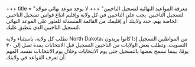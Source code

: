 +++
title = "معرفة المواعيد النهائية لتسجيل الناخبين"
+++
لا يوجد موعد نهائي موحّد لتسجيل الناخبين. يجب على الناخبين في كل ولاية وإقليم اتباع قوانين تسجيل الناخبين الخاصة بهم. حدد ولايتك أو إقليمك من القائمة المنسدلة للعثور على الموعد النهائي لتسجيل الناخبين الذي ينطبق عليك.

تطلب كل ولاية، باستثناء ولاية North Dakota، من المواطنين التسجيل إذا كانوا يريدون التصويت. وتطلب بعض الولايات من الناخبين التسجيل قبل الانتخابات بمدة تصل إلى ۳۰ يومًا، بينما تسمح بعضها بالتسجيل حتى يوم الانتخابات وخلال يوم الانتخابات نفسه. المهم أن تعرف القواعد في ولايتك.
